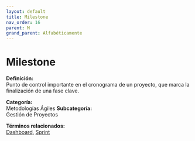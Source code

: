```yaml
---
layout: default
title: Milestone
nav_order: 16
parent: M
grand_parent: Alfabéticamente
---
```


# Milestone

**Definición:**  
Punto de control importante en el cronograma de un proyecto, que marca la finalización de una fase clave.

**Categoría:**  
Metodologías Ágiles 
**Subcategoría:**  
Gestión de Proyectos

**Términos relacionados:**  
[Dashboard](https://maleniski.github.io/diccionario-angl-tec-mx/docs/alfabeticamente/D/dashboard.html), [Sprint](https://maleniski.github.io/diccionario-angl-tec-mx/docs/alfabeticamente/S/sprint.html)
